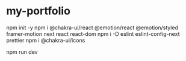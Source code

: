 # my-portfolio

npm init -y
npm i @chakra-ui/react @emotion/react @emotion/styled framer-motion next react react-dom
npm i -D eslint eslint-config-next prettier
npm i @chakra-ui/icons

npm run dev